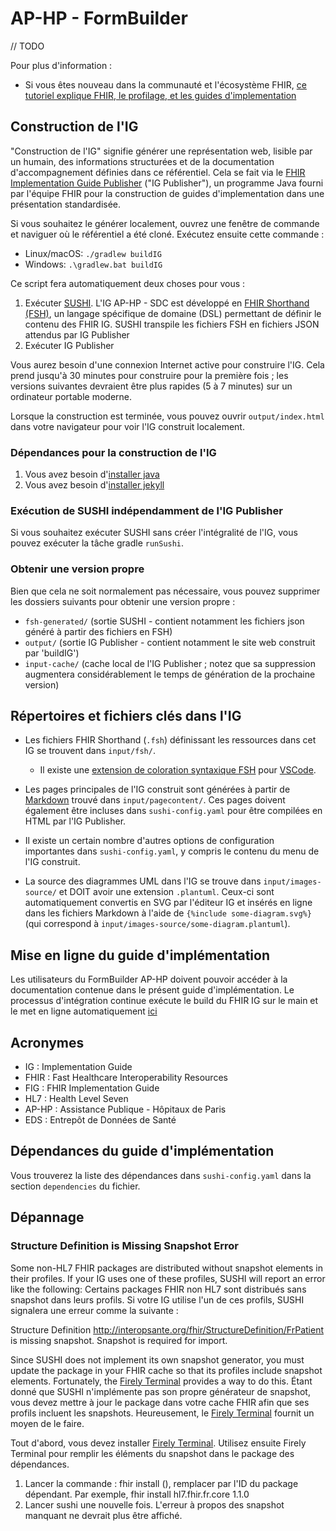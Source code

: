 # AP-HP - FormBuilder

// TODO

Pour plus d'information : 

- Si vous êtes nouveau dans la communauté et l'écosystème FHIR, [ce tutoriel explique FHIR, le profilage, et les guides d'implementation](https://fire.ly/blog/how-to-create-your-first-fhir-profile/)

## Construction de l'IG

"Construction de l'IG" signifie générer une représentation web, lisible par un humain, des informations structurées et
de la documentation d'accompagnement définies dans ce référentiel. Cela se fait via le [FHIR Implementation Guide Publisher](https://confluence.hl7.org/display/FHIR/IG+Publisher+Documentation)
("IG Publisher"), un programme Java fourni par l'équipe FHIR pour la construction de guides d'implementation dans une
présentation standardisée.

Si vous souhaitez le générer localement, ouvrez une fenêtre de commande et naviguer où le référentiel a été cloné.
Exécutez ensuite cette commande :

- Linux/macOS: `./gradlew buildIG`
- Windows: `.\gradlew.bat buildIG`

Ce script fera automatiquement deux choses pour vous :

1. Exécuter [SUSHI](https://fshschool.org/docs/sushi/). L'IG AP-HP - SDC est développé en [FHIR Shorthand (FSH)](http://build.fhir.org/ig/HL7/fhir-shorthand/),
un langage spécifique de domaine (DSL) permettant de définir le contenu des FHIR IG. SUSHI transpile les fichiers FSH en
fichiers JSON attendus par IG Publisher
2. Exécuter IG Publisher

Vous aurez besoin d'une connexion Internet active pour construire l'IG. Cela prend jusqu'à 30 minutes pour construire
pour la première fois ; les versions suivantes devraient être plus rapides (5 à 7 minutes) sur un ordinateur portable
moderne.

Lorsque la construction est terminée, vous pouvez ouvrir `output/index.html` dans votre navigateur pour voir l'IG
construit localement.

### Dépendances pour la construction de l'IG

1. Vous avez besoin d'[installer java](https://adoptium.net/)
2. Vous avez besoin d'[installer jekyll](https://jekyllrb.com/docs/installation/)

### Exécution de SUSHI indépendamment de l'IG Publisher

Si vous souhaitez exécuter SUSHI sans créer l'intégralité de l'IG, vous pouvez exécuter la tâche gradle `runSushi`.

### Obtenir une version propre

Bien que cela ne soit normalement pas nécessaire, vous pouvez supprimer les dossiers suivants pour obtenir une version
propre :

- `fsh-generated/` (sortie SUSHI - contient notamment les fichiers json généré à partir des fichiers en FSH)
- `output/` (sortie IG Publisher - contient notamment le site web construit par 'buildIG')
- `input-cache/` (cache local de l'IG Publisher ; notez que sa suppression augmentera considérablement le temps de
génération de la prochaine version)

## Répertoires et fichiers clés dans l'IG

- Les fichiers FHIR Shorthand (`.fsh`) définissant les ressources dans cet IG se trouvent dans `input/fsh/`.
	- Il existe une [extension de coloration syntaxique FSH](https://marketplace.visualstudio.com/items?itemName=MITRE-Health.vscode-language-fsh)
  pour [VSCode](https://code.visualstudio.com).

- Les pages principales de l'IG construit sont générées à partir de [Markdown](https://daringfireball.net/projects/markdown/)
trouvé dans `input/pagecontent/`. Ces pages doivent également être incluses dans `sushi-config.yaml` pour être compilées
en HTML par l'IG Publisher.
- Il existe un certain nombre d'autres options de configuration importantes dans `sushi-config.yaml`, y compris le
contenu du menu de l'IG construit.
- La source des diagrammes UML dans l'IG se trouve dans `input/images-source/` et DOIT avoir une extension `.plantuml`.
Ceux-ci sont automatiquement convertis en SVG par l'éditeur IG et insérés en ligne dans les fichiers Markdown à l'aide
de `{%include some-diagram.svg%}` (qui correspond à `input/images-source/some-diagram.plantuml`).

## Mise en ligne du guide d'implémentation
Les utilisateurs du FormBuilder AP-HP doivent pouvoir accéder à la documentation contenue dans le présent guide d'implémentation. 
Le processus d'intégration continue exécute le build du FHIR IG  sur le main et le met en ligne automatiquement [ici](https://id-pages.eds.aphp.fr/ed/dm/ig/fig-formbuilder/)

## Acronymes

* IG : Implementation Guide
* FHIR : Fast Healthcare Interoperability Resources
* FIG : FHIR Implementation Guide
* HL7 : Health Level Seven
* AP-HP : Assistance Publique - Hôpitaux de Paris
* EDS : Entrepôt de Données de Santé

## Dépendances du guide d'implémentation

Vous trouverez la liste des dépendances dans `sushi-config.yaml` dans la section `dependencies` du fichier.

## Dépannage

### Structure Definition is Missing Snapshot Error

Some non-HL7 FHIR packages are distributed without snapshot elements in their profiles. If your IG uses one of these profiles, SUSHI will report an error like the following:
Certains packages FHIR non HL7 sont distribués sans snapshot dans leurs profils. Si votre IG utilise l'un de ces profils, SUSHI signalera une erreur comme la suivante :

Structure Definition http://interopsante.org/fhir/StructureDefinition/FrPatient is missing snapshot. Snapshot is required for import.

Since SUSHI does not implement its own snapshot generator, you must update the package in your FHIR cache so that its profiles include snapshot elements. Fortunately, the [Firely Terminal](https://fire.ly/products/firely-terminal/) provides a way to do this.
Étant donné que SUSHI n'implémente pas son propre générateur de snapshot, vous devez mettre à jour le package dans votre cache FHIR afin que ses profils incluent les snapshots. Heureusement, le [Firely Terminal](https://fire.ly/products/firely-terminal/) fournit un moyen de le faire.

Tout d'abord, vous devez installer [Firely Terminal](https://docs.fire.ly/projects/Firely-Terminal/getting_started/InstallingFirelyTerminal.html). Utilisez ensuite Firely Terminal pour remplir les éléments du snapshot dans le package des dépendances.

1. Lancer la commande : fhir install <package> (<version>), remplacer <package> par l'ID du package dépendant.
   Par exemple, fhir install hl7.fhir.fr.core 1.1.0
2. Lancer sushi une nouvelle fois. L'erreur à propos des snapshot manquant ne devrait plus être affiché.

